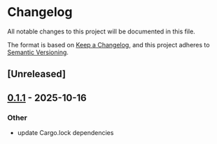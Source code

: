 # Changelog

All notable changes to this project will be documented in this file.

The format is based on [Keep a Changelog](https://keepachangelog.com/en/1.0.0/),
and this project adheres to [Semantic Versioning](https://semver.org/spec/v2.0.0.html).

## [Unreleased]

## [0.1.1](https://github.com/agntcy/slim/compare/protoc-slimrpc-plugin-v0.1.0...protoc-slimrpc-plugin-v0.1.1) - 2025-10-16

### Other

- update Cargo.lock dependencies
